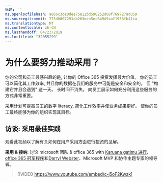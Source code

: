 ```yaml
---
标题: ''
ms.openlocfilehash: a866c3de0dee75812bd590252d68f769727ad059
ms.sourcegitcommit: 775d6807291ab263eea5ec649d9aaf1933fb41ca
ms.translationtype: MT
ms.contentlocale: zh-CN
ms.lasthandoff: 04/23/2019
ms.locfileid: "32055299"
---
```

# <a name="why-put-effort-into-driving-adoption"></a>为什么要努力推动采用？  

你的公司和员工最感兴趣的是, 让你的 Office 365 投资发挥最大价值。  你的员工可以简化其工作效率, 并且你的数据在我们的服务中可能是安全和安全的。  但 "构建它并且会遇到" 这一天。 长时间不消失。  向员工展示如何充分利用这些服务的方式非常重要。

采用计划可提高员工的数字 literacy, 简化工作效率并使业务成果更好。 使你的员工最终能够为你的组织实现其目标。 

## <a name="interview-adoption-best-practices"></a>访谈: 采用最佳实践

观看此视频以了解有关如何在用户采用方面进行投资的见解。  

**采用 & 接纳**: 讨论 microsoft 团队 & office 365 with [Karuana gatimu 进行](https://linkedin.com/in/karuanagatimu)、 [office 365 冠军程序](https://aka.ms/O365Champions)和[Darryl Webster](https://webster.net.nz/)、Microsoft MVP 和协作主题专家的领导者。 

> [!VIDEO https://www.youtube.com/embed/c-j5oF2Kwzk]

